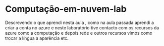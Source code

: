 # Computação-em-nuvem-lab
Descrevendo o que aprendi nesta aula , como na aula passada aprendi a criar a conta no azure e neste laboratório tive contacto com os recursos da azure como a computação e depois rede e outros recursos vimos como trocar a língua a aparência etc.
